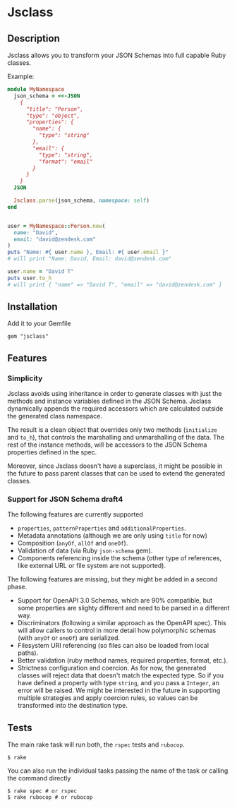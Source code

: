 # Jsclass

## Description

Jsclass allows you to transform your JSON Schemas into full capable Ruby classes.

Example:

```ruby
module MyNamespace
  json_schema = <<-JSON
    {
      "title": "Person",
      "type": "object",
      "properties": {
        "name": {
          "type": "string"
        },
        "email": {
          "type": "string",
          "format": "email"
        }
      }
    }
  JSON

  Jsclass.parse(json_schema, namespace: self)
end


user = MyNamespace::Person.new(
  name: "David",
  email: "david@zendesk.com"
)
puts "Name: #{ user.name }, Email: #{ user.email }"
# will print "Name: David, Email: david@zendesk.com"

user.name = "David T"
puts user.to_h
# will print { "name" => "David T", "email" => "david@zendesk.com" }

```

## Installation

Add it to your Gemfile

```
gem "jsclass"
```

## Features

### Simplicity

Jsclass avoids using inheritance in order to generate classes with just the methods and instance variables defined in the JSON Schema. Jsclass dynamically appends the required accessors which are calculated outside the generated class namespace.

The result is a clean object that overrides only two methods (`initialize` and `to_h`), that controls the marshalling and unmarshalling of the data. The rest of the instance methods, will be accessors to the JSON Schema properties defined in the spec.

Moreover, since Jsclass doesn't have a superclass, it might be possible in the future to pass parent classes that can be used to extend the generated classes.

### Support for JSON Schema draft4

The following features are currently supported

- `properties`, `patternProperties` and `additionalProperties`.
- Metadata annotations (although we are only using `title` for now)
- Composition (`anyOf`, `allOf` and `oneOf`).
- Validation of data (via Ruby `json-schema` gem).
- Components referencing inside the schema (other type of references, like external URL or file system are not supported).

The following features are missing, but they might be added in a second phase.

- Support for OpenAPI 3.0 Schemas, which are 90% compatible, but some properties are slighty different and need to be parsed in a different way.
- Discriminators (following a similar approach as the OpenAPI spec). This will allow callers to control in more detail how polymorphic schemas (with `anyOf` or `oneOf`) are serialized.
- Filesystem URI referencing (so files can also be loaded from local paths).
- Better validation (ruby method names, required properties, format, etc.).
- Strictness configuration and coercion. As for now, the generated classes will reject data that doesn't match the expected type. So if you have defined a property with type `string`, and you pass a `Integer`, an error will be raised. We might be interested in the future in supporting multiple strategies and apply coercion rules, so values can be transformed into the destination type.

## Tests

The main rake task will run both, the `rspec` tests and `rubocop`.

```
$ rake
```

You can also run the individual tasks passing the name of the task or calling the command directly

```
$ rake spec # or rspec
$ rake rubocop # or rubocop
```
